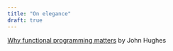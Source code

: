 ```yaml
---
title: "On elegance"
draft: true
---
```


[Why functional programming matters](https://www.cse.chalmers.se/~rjmh/Papers/whyfp.pdf) by John Hughes